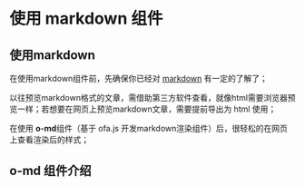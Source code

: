 # 使用 markdown 组件

## 使用markdown

在使用markdown组件前，先确保你已经对 [markdown](https://guides.github.com/features/mastering-markdown/) 有一定的了解了；

<!-- Markdown 是一种轻量级标记语言，易学易用；开发人员会用 Markdown 编写组件（或库）的说明文档；相关的语法使用说明，请在其他网站上学习； -->

以往预览markdown格式的文章，需借助第三方软件查看，就像html需要浏览器预览一样；若想要在网页上预览markdown文章，需要提前导出为 html 使用；

在使用 **o-md**组件（基于 ofa.js 开发markdown渲染组件）后，很轻松的在网页上查看渲染后的样式；

## o-md 组件介绍

